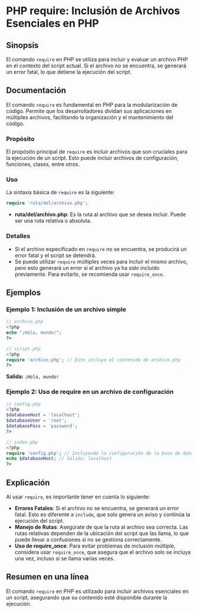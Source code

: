 <!--
Meta Description: # PHP require: Inclusión de Archivos Esenciales en PHP ## Sinopsis El comando `require` en PHP se utiliza para incluir y evaluar un archivo PHP en el ...
Meta Keywords: php, archivo, require, que, script
-->

# PHP require: Inclusión de Archivos Esenciales en PHP

## Sinopsis
El comando `require` en PHP se utiliza para incluir y evaluar un archivo PHP en el contexto del script actual. Si el archivo no se encuentra, se generará un error fatal, lo que detiene la ejecución del script.

## Documentación
El comando `require` es fundamental en PHP para la modularización de código. Permite que los desarrolladores dividan sus aplicaciones en múltiples archivos, facilitando la organización y el mantenimiento del código.

### Propósito
El propósito principal de `require` es incluir archivos que son cruciales para la ejecución de un script. Esto puede incluir archivos de configuración, funciones, clases, entre otros.

### Uso
La sintaxis básica de `require` es la siguiente:
```php
require 'ruta/del/archivo.php';
```

- **ruta/del/archivo.php**: Es la ruta al archivo que se desea incluir. Puede ser una ruta relativa o absoluta.

### Detalles
- Si el archivo especificado en `require` no se encuentra, se producirá un error fatal y el script se detendrá.
- Se puede utilizar `require` múltiples veces para incluir el mismo archivo, pero esto generará un error si el archivo ya ha sido incluido previamente. Para evitarlo, se recomienda usar `require_once`.

## Ejemplos
### Ejemplo 1: Inclusión de un archivo simple
```php
// archivo.php
<?php
echo "¡Hola, mundo!";
?>

// script.php
<?php
require 'archivo.php'; // Esto incluye el contenido de archivo.php
?>
```
**Salida:** `¡Hola, mundo!`

### Ejemplo 2: Uso de require en un archivo de configuración
```php
// config.php
<?php
$databaseHost = 'localhost';
$databaseUser = 'root';
$databasePass = 'password';
?>

// index.php
<?php
require 'config.php'; // Incluyendo la configuración de la base de datos
echo $databaseHost; // Salida: localhost
?>
```

## Explicación
Al usar `require`, es importante tener en cuenta lo siguiente:

- **Errores Fatales**: Si el archivo no se encuentra, se generará un error fatal. Esto es diferente a `include`, que solo genera un aviso y continúa la ejecución del script.
- **Manejo de Rutas**: Asegúrate de que la ruta al archivo sea correcta. Las rutas relativas dependen de la ubicación del script que las llama, lo que puede llevar a confusiones si no se gestiona correctamente.
- **Uso de require_once**: Para evitar problemas de inclusión múltiple, considera usar `require_once`, que asegura que el archivo solo se incluya una vez, incluso si se llama varias veces.

## Resumen en una línea
El comando `require` en PHP es utilizado para incluir archivos esenciales en un script, asegurando que su contenido esté disponible durante la ejecución.